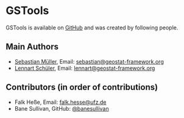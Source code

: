 # GSTools

GSTools is available on [GitHub](https://github.com/GeoStat-Framework/GSTools)
and was created by following people.


## Main Authors

- [Sebastian Müller](https://github.com/MuellerSeb), Email:  <sebastian@geostat-framework.org>
- [Lennart Schüler](https://github.com/LSchueler), Email:  <lennart@geostat-framework.org>


## Contributors (in order of contributions)

- Falk Heße, Email: <falk.hesse@ufz.de>
- Bane Sullivan, GitHub: [@banesullivan](https://github.com/banesullivan)
